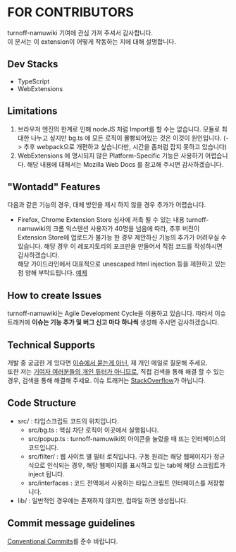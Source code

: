 # FOR CONTRIBUTORS
turnoff-namuwiki 기여에 관심 가져 주셔서 감사합니다.  
이 문서는 이 extension이 어떻게 작동하는 지에 대해 설명합니다.  

## Dev Stacks
* TypeScript
* WebExtensions

## Limitations
1. 브라우저 엔진의 한계로 인해 nodeJS 처럼 Import를 할 수는 없습니다. 모듈로 최대한 나누고 싶지만 bg.ts 에 모든 로직이 몰빵되어있는 것은 이것이 원인입니다. (-> 추후 webpack으로 개편하고 싶습니다만, 시간을 좀처럼 잡지 못하고 있습니다)    
2. WebExtensions 에 명시되지 않은 Platform-Specific 기능은 사용하기 어렵습니다. 해당 내용에 대해서는 Mozilla Web Docs 를 참고해 주시면 감사하겠습니다.  

## "Wontadd" Features
다음과 같은 기능의 경우, 대체 방안을 제시 하지 않을 경우 추가가 어렵습니다.  
* Firefox, Chrome Extension Store 심사에 저촉 될 수 있는 내용
  turnoff-namuwiki의 크롬 익스텐션 사용자가 40명을 넘음에 따라, 추후 버전이 Extension Store에 업로드가 불가능 한 경우 제안하신 기능의 추가가 어려우실 수 있습니다. 해당 경우 이 레포지토리의 포크판을 만들어서 직접 코드를 작성하시면 감사하겠습니다.  
  해당 가이드라인에서 대표적으로 unescaped html injection 등을 제한하고 있는점 양해 부탁드립니다. [예제](https://github.com/Alex4386/turnoff-namuwiki/issues/26#issuecomment-604814122)  

## How to create Issues
turnoff-namuwiki는 Agile Development Cycle을 이용하고 있습니다. 따라서 이슈 트래커에 **이슈는 기능 추가 및 버그 신고 마다 하나씩** 생성해 주시면 감사하겠습니다.  

## Technical Supports
개발 중 궁금한 게 있다면 [이슈에서 묻는게 아닌](https://github.com/Alex4386/turnoff-namuwiki/issues/29#issuecomment-630011653), 제 개인 메일로 질문해 주세요.  
또한 저는 [기여자 여러분들의 개인 튜터가 아니므로](https://github.com/Alex4386/turnoff-namuwiki/issues/29#issuecomment-630025470), 직접 검색을 통해 해결 할 수 있는 경우, 검색을 통해 해결해 주세요. 이슈 트래커는 [StackOverflow](https://stackoverflow.com)가 아닙니다.  

## Code Structure
* src/ : 타입스크립트 코드의 위치입니다.
  * src/bg.ts : 핵심 차단 로직이 이곳에서 실행됩니다.  
  * src/popup.ts : turnoff-namuwiki의 아이콘을 눌렀을 때 뜨는 인터페이스의 코드입니다.
  * src/filter/ : 웹 사이트 별 필터 로직입니다. 구동 원리는 해당 웹페이지가 정규식으로 인식되는 경우, 해당 웹페이지를 표시하고 있는 tab에 해당 스크립트가 inject 됩니다.
  * src/interfaces : 코드 전역에서 사용하는 타입스크립트 인터페이스를 저장합니다.
* lib/ : 일반적인 경우에는 존재하지 않지만, 컴파일 하면 생성됩니다.  

## Commit message guidelines
[Conventional Commits](https://www.conventionalcommits.org/en/)를 준수 바랍니다.
